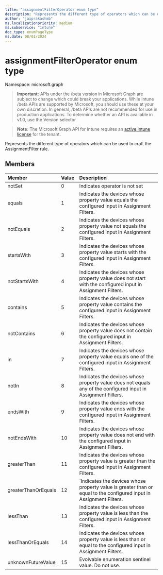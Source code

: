 ```yaml
---
title: "assignmentFilterOperator enum type"
description: "Represents the different type of operators which can be used to craft the AssignmentFilter rule."
author: "jaiprakashmb"
ms.localizationpriority: medium
ms.subservice: "intune"
doc_type: enumPageType
ms.date: 08/01/2024
---
```


# assignmentFilterOperator enum type

Namespace: microsoft.graph

> **Important:** APIs under the /beta version in Microsoft Graph are subject to change which could break your applications. While Intune /beta APIs are supported by Microsoft, you should use these at your own discretion. In general, /beta APIs are not recommended for use in production applications. To determine whether an API is available in v1.0, use the Version selector

> **Note:** The Microsoft Graph API for Intune requires an [active Intune license](https://go.microsoft.com/fwlink/?linkid=839381) for the tenant.

Represents the different type of operators which can be used to craft the AssignmentFilter rule.

## Members
|Member|Value|Description|
|:---|:---|:---|
|notSet|0|Indicates operator is not set|
|equals|1|Indicates the devices whose property value equals the configured input in Assignment Filters.|
|notEquals|2|Indicates the devices whose property value not equals the configured input in Assignment Filters.|
|startsWith|3|Indicates the devices whose property value starts with the configured input in Assignment Filters.|
|notStartsWith|4|Indicates the devices whose property value does not start with the configured input in Assignment Filters.|
|contains|5|Indicates the devices whose property value contains the configured input in Assignment Filters.|
|notContains|6|Indicates the devices whose property value does not contain the configured input in Assignment Filters.|
|in|7|Indicates the devices whose property value equals one of the configured input in Assignment Filters.|
|notIn|8|Indicates the devices whose property value does not equals any of the configured input in Assignment Filters.|
|endsWith|9|Indicates the devices whose property value ends with the configured input in Assignment Filters.|
|notEndsWith|10|Indicates the devices whose property value does not end with the configured input in Assignment Filters.|
|greaterThan|11|Indicates the devices whose property value is greater than the configured input in Assignment Filters.|
|greaterThanOrEquals|12|`Indicates the devices whose property value is greater than or equal to the configured input in Assignment Filters.|
|lessThan|13|Indicates the devices whose property value is less than the configured input in Assignment Filters.|
|lessThanOrEquals|14|Indicates the devices whose property value is less than or equal to the configured input in Assignment Filters.|
|unknownFutureValue|15|Evolvable enumeration sentinel value. Do not use.|
